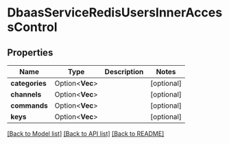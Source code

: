 # DbaasServiceRedisUsersInnerAccessControl

## Properties

Name | Type | Description | Notes
------------ | ------------- | ------------- | -------------
**categories** | Option<**Vec<String>**> |  | [optional]
**channels** | Option<**Vec<String>**> |  | [optional]
**commands** | Option<**Vec<String>**> |  | [optional]
**keys** | Option<**Vec<String>**> |  | [optional]

[[Back to Model list]](../README.md#documentation-for-models) [[Back to API list]](../README.md#documentation-for-api-endpoints) [[Back to README]](../README.md)


